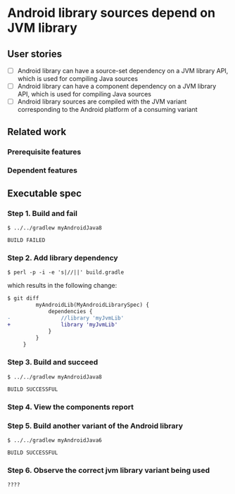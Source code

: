 # Android library sources depend on JVM library

## User stories

- [ ] Android library can have a source-set dependency on a JVM library API, which is used for compiling Java sources
- [ ] Android library can have a component dependency on a JVM library API, which is used for compiling Java sources
- [ ] Android library sources are compiled with the JVM variant corresponding to the Android platform of a consuming variant

## Related work

### Prerequisite features

### Dependent features

## Executable spec

### Step 1. Build and fail

    $ ../../gradlew myAndroidJava8

    BUILD FAILED

### Step 2. Add library dependency

    $ perl -p -i -e 's|//||' build.gradle

which results in the following change:

```diff
$ git diff
         myAndroidLib(MyAndroidLibrarySpec) {
             dependencies {
-                //library 'myJvmLib'
+                library 'myJvmLib'
             }
         }
     }

```

### Step 3. Build and succeed

    $ ../../gradlew myAndroidJava8

    BUILD SUCCESSFUL

### Step 4. View the components report

### Step 5. Build another variant of the Android library

    $ ../../gradlew myAndroidJava6

    BUILD SUCCESSFUL


### Step 6. Observe the correct jvm library variant being used

    ????

